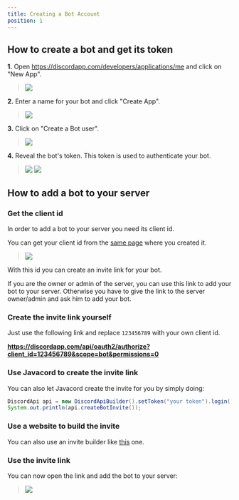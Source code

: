 ```yaml
---
title: Creating a Bot Account
position: 1
---
```


## How to create a bot and get its token

**1.** Open https://discordapp.com/developers/applications/me and click on "New App".

>![](https://i.imgur.com/tXv7YsR.png)

**2.** Enter a name for your bot and click "Create App".

>![](https://i.imgur.com/7JCZSGq.png)

**3.** Click on "Create a Bot user".

>![](https://i.imgur.com/RdTcXo2.png)

**4.** Reveal the bot's token. This token is used to authenticate your bot.

>![](https://i.imgur.com/g9d1pva.png)
>![](https://i.imgur.com/t90UBTk.png)

## How to add a bot to your server

### Get the client id

In order to add a bot to your server you need its client id.

You can get your client id from the [same page](https://discordapp.com/developers/applications/me) where you created it.

>![](https://i.imgur.com/XXEKGOP.png)

With this id you can create an invite link for your bot.

If you are the owner or admin of the server, you can use this link to add your bot to your server. Otherwise you have to give the link to the server owner/admin and ask him to add your bot.

### Create the invite link yourself

Just use the following link and replace `123456789` with your own client id.

**https://discordapp.com/api/oauth2/authorize?client_id=123456789&scope=bot&permissions=0**

### Use Javacord to create the invite link

You can also let Javacord create the invite for you by simply doing:
```java
DiscordApi api = new DiscordApiBuilder().setToken("your token").login().join();
System.out.println(api.createBotInvite());
```

### Use a website to build the invite

You can also use an invite builder like [this](https://finitereality.github.io/permissions-calculator/) one.

### Use the invite link

You can now open the link and add the bot to your server:
>![](https://i.imgur.com/C8mzkNP.png)